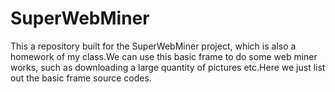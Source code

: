 # SuperWebMiner
This a repository built for the SuperWebMiner project, which is also a homework of my class.We can use this basic frame to do some web miner works, such as downloading a large quantity of pictures etc.Here we just list out the basic frame source codes.
